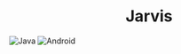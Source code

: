 <h1 align="center">Jarvis</h1>

![Java](https://img.shields.io/badge/Java-grey?style=flat-square&logo=openjdk)
![Android](https://img.shields.io/badge/Android-grey?style=flat-square&logo=android)
